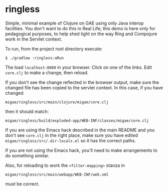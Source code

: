 # ringless

Simple, minimal example of Clojure on GAE using only Java interop
facilities.  You don't want to do this in Real Life; this demo is here
only for pedagogical purposes, to help shed light on the way Ring and
Compojure work in the Servlet context.

To run, from the project root directory execute:

```
$ ./gradlew :ringless:aRun
```

The load `localhost:8080` in your browser.  Click on one of the links.
Edit `core.clj` to make a change, then reload.

If you don't see the change reflected in the browser output, make sure
the changed file has been copied to the servlet context.  In this
case, if you have changed

```
migae/ringless/src/main/clojure/migae/core.clj
```

then it should match:

```
migae/ringless/build/exploded-app/WEB-INF/classes/migae/core.clj
```

If you are using the Emacs hack described in the main README and you
don't see `core.clj` in the right place, make sure you have edited
`migae/ringless/src/.dir-locals.el` so it has the correct paths.

If you are not using the Emacs hack, you'll need to make arrangements
to do something similar.

Also, for reloading to work the `<filter-mapping>` stanza in

```
migae/ringless/src/main/webapp/WEB-INF/web.xml
```

must be correct.
